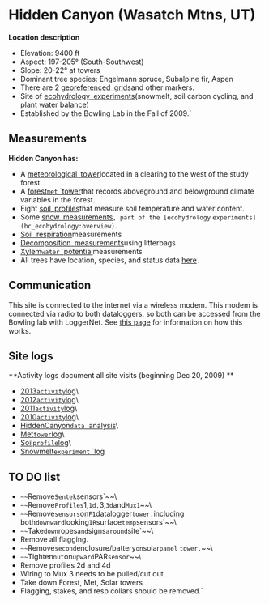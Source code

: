 # Hidden Canyon (Wasatch Mtns, UT)

 **Location description**

* Elevation: 9400 ft
* Aspect: 197-205° (South-Southwest)
* Slope: 20-22° at towers
* Dominant tree species: Engelmann spruce, Subalpine fir, Aspen
* There are 2 [georeferenced`
`grids](hiddencanyon:georeferencing)and other markers.
* Site of [ecohydrology`
`experiments](hc_ecohydrology:overview)(snowmelt, soil carbon cycling, and plant water balance) 
* Established by the Bowling Lab in the Fall of 2009.`

## Measurements

 **Hidden Canyon has:**

* A [meteorological`
`tower](hiddencanyon:mettowers)located in a clearing to the west of the study forest.
* A [forest`met`
`tower](hiddencanyon:mettowers)that records aboveground and belowground climate variables in the forest.
* Eight [soil`
`profiles](hiddencanyon:soilprofiles)that measure soil temperature and water content.
* Some [snow`
`measurements](hc_ecohydrology:snowmeltlog_1)`, part of the [ecohydrology`
`experiments](hc_ecohydrology:overview)`.
* [Soil`
`respiration](hc_ecohydrology:soilresplog_1)measurements
* [Decomposition`
`measurements](hc_ecohydrology:litterbaglog_1)using litterbags
* [Xylem`water`
`potential](hc_ecohydrology:ecosystemwaterlog_1)measurements
* All trees have location, species, and status data [here](trees)`.`

## Communication

This site is connected to the internet via a wireless modem. This modem
is connected via radio to both dataloggers, so both can be accessed from
the Bowling lab with LoggerNet. See [this
page](hiddencanyon:communicationsystem) for information on
how this works.

## Site logs

 **Activity logs document all site visits (beginning Dec 20, 2009)
        **

* [2013`activity`log](hiddencanyon:hc2013_log)\
* [2012`activity`log](hiddencanyon:hc2012_log)\
* [2011`activity`log](hiddencanyon:hc2011_log)\
* [2010`activity`log](hiddencanyon:hc2010_log)\
* [HiddenCanyon`data`
`analysis](hiddencanyon:analysislog_1)\
* [Met`tower`log](hiddencanyon:mettowerlog_1)\
* [Soil`profile`log](hiddencanyon:soilprofilelog_1)\
* [Snowmelt`experiment`
`log](hc_ecohydrology:snowmeltlog_1)

## TO DO list

- `~~`Remove`Sentek`sensors`~~\
- `~~`Remove`Profiles`1,`1d,`3,`3d`and`Mux1`~~\
- `~~`Remove`sensors`on`F1`datalogger`tower,`including`
`both`downward`looking`IR`surface`temp`sensors`~~\
- `~~`Take`down`ropes`and`signs`around`site`~~\
- Remove all flagging.
- `~~`Remove`second`enclosure/battery`on`solar`panel`
`tower.`~~\
- `~~`Tighten`nut`on`upward`PAR`sensor`~~\
- Remove profiles 2d and 4d
- Wiring to Mux 3 needs to be pulled/cut out
- Take down Forest, Met, Solar towers
- Flagging, stakes, and resp collars should be removed.`
